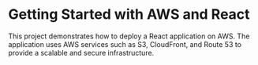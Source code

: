 # Getting Started with AWS and React

This project demonstrates how to deploy a React application on AWS. The application uses AWS services such as S3, CloudFront, and Route 53 to provide a scalable and secure infrastructure.
